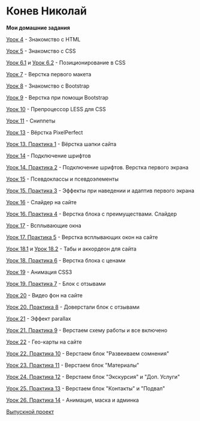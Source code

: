 # Конев Николай
__Мои домашние задания__

[Урок 4](https://prostonickart.github.io/lesson_4/) - Знакомство с HTML

[Урок 5](https://prostonickart.github.io/lesson_5/) - Знакомство с CSS

[Урок 6.1](https://prostonickart.github.io/lesson_6.1/) и [Урок 6.2](https://prostonickart.github.io/lesson_6.2/) - Позиционирование в CSS

[Урок 7](https://prostonickart.github.io/lesson_7/) - Верстка первого макета

[Урок 8](https://prostonickart.github.io/lesson_8/) - Знакомство с Bootstrap

[Урок 9](https://prostonickart.github.io/lesson_9/) - Верстка при помощи Bootstrap

[Урок 10](https://github.com/ProstoNickArt/prostonickart.github.io/tree/main/lesson_10) - Препроцессор LESS для CSS

[Урок 11](https://github.com/ProstoNickArt/prostonickart.github.io/tree/main/lesson_11) - Сниппеты

[Урок 13](https://prostonickart.github.io/lesson_13/) - Вёрстка PixelPerfect

[Урок 13. Практика 1](https://prostonickart.github.io/lesson_13_practice/) - Вёрстка шапки сайта

[Урок 14](https://prostonickart.github.io/lesson_14/) - Подключение шрифтов

[Урок 14. Практика 2](https://prostonickart.github.io/lesson_14_practice/) - Подключение шрифтов. Верстка первого экрана

[Урок 15](https://prostonickart.github.io/lesson_15/) - Псевдоклассы и псевдоэлементы

[Урок 15. Практика 3](https://prostonickart.github.io/lesson_15_practice/) - Эффекты при наведении и адаптив первого экрана

[Урок 16](https://prostonickart.github.io/lesson_16/) - Слайдер на сайте

[Урок 16. Практика 4](https://prostonickart.github.io/lesson_16_practice/) - Верстка блока с преимуществами. Слайдер

[Урок 17](https://prostonickart.github.io/lesson_17/) - Всплывающие окна

[Урок 17. Практика 5](https://prostonickart.github.io/lesson_17_practice/) - Верстка всплывающих окон на сайте

[Урок 18.1](https://prostonickart.github.io/lesson_18.1/) и [Урок 18.2](https://prostonickart.github.io/lesson_18.2/) - Табы и аккордеон для сайта

[Урок 18. Практика 6](https://prostonickart.github.io/lesson_18_practice/) - Верстка блока с ценами

[Урок 19](https://prostonickart.github.io/lesson_19/) - Анимация CSS3 

[Урок 19. Практика 7](https://prostonickart.github.io/lesson_19_practice/) - Блок с отзывами

[Урок 20](https://prostonickart.github.io/lesson_20/) - Видео фон на сайте

[Урок 20. Практика 8](https://prostonickart.github.io/lesson_20_practice/) - Доверстали блок с отзывами

[Урок 21](https://prostonickart.github.io/lesson_21/) - Эффект parallax

[Урок 21. Практика 9](https://prostonickart.github.io/lesson_21_practice/) - Верстаем схему работы и все включено

[Урок 22](https://prostonickart.github.io/lesson_22/) - Гео-карты на сайте

[Урок 22. Практика 10](https://prostonickart.github.io/lesson_22_practice/) - Верстаем блок "Развеиваем сомнения"

[Урок 23. Практика 11](https://prostonickart.github.io/lesson_23_practice/) - Верстаем блок "Материалы"

[Урок 24. Практика 12](https://prostonickart.github.io/lesson_24_practice/) - Верстаем блок "Экскурсия" и "Доп. Услуги"

[Урок 25. Практика 13](https://prostonickart.github.io/lesson_25_practice/) - Верстаем блок "Контакты" и "Подвал"

[Урок 26. Практика 14](https://prostonickart.github.io/lesson_26_practice/) - Анимация, маска и админка

[Выпускной проект](https://prostonickart.github.io/final_project/)
